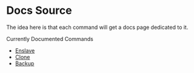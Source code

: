 # Docs Source

The idea here is that each command will get a docs page dedicated to it.



Currently Documented Commands

* [Enslave](enslave.md)
* [Clone](clone.md)
* [Backup](backup.md)

